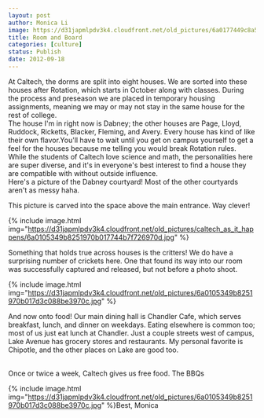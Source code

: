 ```yaml
---
layout: post
author: Monica Li
image: https://d31japmlpdv3k4.cloudfront.net/old_pictures/6a0177449c8a5f970d017744bae563970d-800wi.jpg
title: Room and Board 
categories: [culture]
status: Publish
date: 2012-09-18
---
```


<div id="yui_3_2_0_20_134746314946842">At Caltech, the dorms are split into eight houses. We are sorted into these houses after Rotation, which starts in October along with classes. During the process and preseason we are placed in temporary housing assignments, meaning we may or may not stay in the same house for the rest of college.

<div id="yui_3_2_0_20_134746314946842">The house I'm in right now is Dabney; the other houses are Page, Lloyd, Ruddock, Ricketts, Blacker, Fleming, and Avery. Every house has kind of like their own flavor.You'll have to wait until you get on campus yourself to get a feel for the houses because me telling you would break Rotation rules. While the students of Caltech love science and math, the personalities here are super diverse, and it's in everyone's best interest to find a house they are compatible with without outside influence.

<div id="yui_3_2_0_20_134746314946842">
<div id="yui_3_2_0_20_134746314946842">Here's a picture of the Dabney courtyard! Most of the other courtyards aren't as messy haha.

This picture is carved into the space above the main entrance. Way clever!
<div id="yui_3_2_0_20_134746314946842">

{% include image.html img="https://d31japmlpdv3k4.cloudfront.net/old_pictures/caltech_as_it_happens/6a0105349b8251970b017744b7f726970d.jpg" %}<div id="yui_3_2_0_20_134746314946842">Something that holds true across houses is the critters! We do have a surprising number of crickets here. One that found its way into our room was successfully captured and released, but not before a photo shoot.


{% include image.html img="https://d31japmlpdv3k4.cloudfront.net/old_pictures/6a0105349b8251970b017d3c088be3970c.jpg" %}<div id="yui_3_2_0_20_134746314946842">And now onto food! Our main dining hall is Chandler Cafe, which serves breakfast, lunch, and dinner on weekdays. Eating elsewhere is common too; most of us just eat lunch at Chandler. Just a couple streets west of campus, Lake Avenue has grocery stores and restaurants. My personal favorite is Chipotle, and the other places on Lake are good too.

<div id="yui_3_2_0_20_134746314946842"><br id="yui_3_2_0_20_1347463149468193" />
<div id="yui_3_2_0_20_134746314946842">Once or twice a week, Caltech gives us free food. The BBQs

{% include image.html img="https://d31japmlpdv3k4.cloudfront.net/old_pictures/6a0105349b8251970b017d3c088be3970c.jpg" %}Best,
Monica

